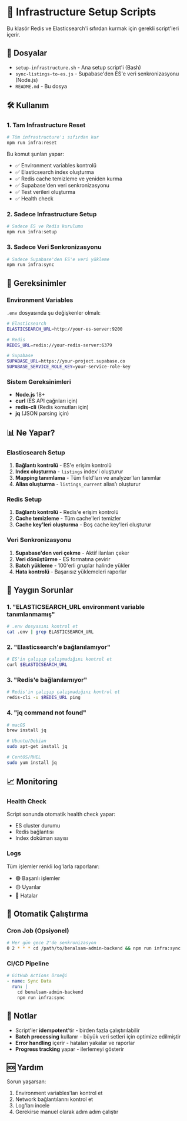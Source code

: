# 🚀 Infrastructure Setup Scripts

Bu klasör Redis ve Elasticsearch'i sıfırdan kurmak için gerekli script'leri içerir.

## 📁 Dosyalar

- `setup-infrastructure.sh` - Ana setup script'i (Bash)
- `sync-listings-to-es.js` - Supabase'den ES'e veri senkronizasyonu (Node.js)
- `README.md` - Bu dosya

## 🛠️ Kullanım

### 1. Tam Infrastructure Reset

```bash
# Tüm infrastructure'ı sıfırdan kur
npm run infra:reset
```

Bu komut şunları yapar:
- ✅ Environment variables kontrolü
- ✅ Elasticsearch index oluşturma
- ✅ Redis cache temizleme ve yeniden kurma
- ✅ Supabase'den veri senkronizasyonu
- ✅ Test verileri oluşturma
- ✅ Health check

### 2. Sadece Infrastructure Setup

```bash
# Sadece ES ve Redis kurulumu
npm run infra:setup
```

### 3. Sadece Veri Senkronizasyonu

```bash
# Sadece Supabase'den ES'e veri yükleme
npm run infra:sync
```

## 🔧 Gereksinimler

### Environment Variables

`.env` dosyasında şu değişkenler olmalı:

```bash
# Elasticsearch
ELASTICSEARCH_URL=http://your-es-server:9200

# Redis
REDIS_URL=redis://your-redis-server:6379

# Supabase
SUPABASE_URL=https://your-project.supabase.co
SUPABASE_SERVICE_ROLE_KEY=your-service-role-key
```

### Sistem Gereksinimleri

- **Node.js** 18+
- **curl** (ES API çağrıları için)
- **redis-cli** (Redis komutları için)
- **jq** (JSON parsing için)

## 📊 Ne Yapar?

### Elasticsearch Setup
1. **Bağlantı kontrolü** - ES'e erişim kontrolü
2. **Index oluşturma** - `listings` index'i oluşturur
3. **Mapping tanımlama** - Tüm field'ları ve analyzer'ları tanımlar
4. **Alias oluşturma** - `listings_current` alias'ı oluşturur

### Redis Setup
1. **Bağlantı kontrolü** - Redis'e erişim kontrolü
2. **Cache temizleme** - Tüm cache'leri temizler
3. **Cache key'leri oluşturma** - Boş cache key'leri oluşturur

### Veri Senkronizasyonu
1. **Supabase'den veri çekme** - Aktif ilanları çeker
2. **Veri dönüştürme** - ES formatına çevirir
3. **Batch yükleme** - 100'erli gruplar halinde yükler
4. **Hata kontrolü** - Başarısız yüklemeleri raporlar

## 🚨 Yaygın Sorunlar

### 1. "ELASTICSEARCH_URL environment variable tanımlanmamış"
```bash
# .env dosyasını kontrol et
cat .env | grep ELASTICSEARCH_URL
```

### 2. "Elasticsearch'e bağlanılamıyor"
```bash
# ES'in çalışıp çalışmadığını kontrol et
curl $ELASTICSEARCH_URL
```

### 3. "Redis'e bağlanılamıyor"
```bash
# Redis'in çalışıp çalışmadığını kontrol et
redis-cli -u $REDIS_URL ping
```

### 4. "jq command not found"
```bash
# macOS
brew install jq

# Ubuntu/Debian
sudo apt-get install jq

# CentOS/RHEL
sudo yum install jq
```

## 📈 Monitoring

### Health Check
Script sonunda otomatik health check yapar:
- ES cluster durumu
- Redis bağlantısı
- Index doküman sayısı

### Logs
Tüm işlemler renkli log'larla raporlanır:
- 🟢 Başarılı işlemler
- 🟡 Uyarılar
- 🔴 Hatalar

## 🔄 Otomatik Çalıştırma

### Cron Job (Opsiyonel)
```bash
# Her gün gece 2'de senkronizasyon
0 2 * * * cd /path/to/benalsam-admin-backend && npm run infra:sync
```

### CI/CD Pipeline
```yaml
# GitHub Actions örneği
- name: Sync Data
  run: |
    cd benalsam-admin-backend
    npm run infra:sync
```

## 📝 Notlar

- Script'ler **idempotent**'tir - birden fazla çalıştırılabilir
- **Batch processing** kullanır - büyük veri setleri için optimize edilmiştir
- **Error handling** içerir - hataları yakalar ve raporlar
- **Progress tracking** yapar - ilerlemeyi gösterir

## 🆘 Yardım

Sorun yaşarsan:
1. Environment variables'ları kontrol et
2. Network bağlantılarını kontrol et
3. Log'ları incele
4. Gerekirse manuel olarak adım adım çalıştır
